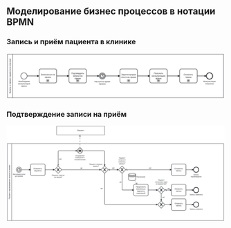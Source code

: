 ## Моделирование бизнес процессов в нотации BPMN

### Запись и приём пациента в клинике
![appointment](./appointment.svg)

### Подтверждение записи на приём
![approve_appointment](./approve_appointment.svg)
